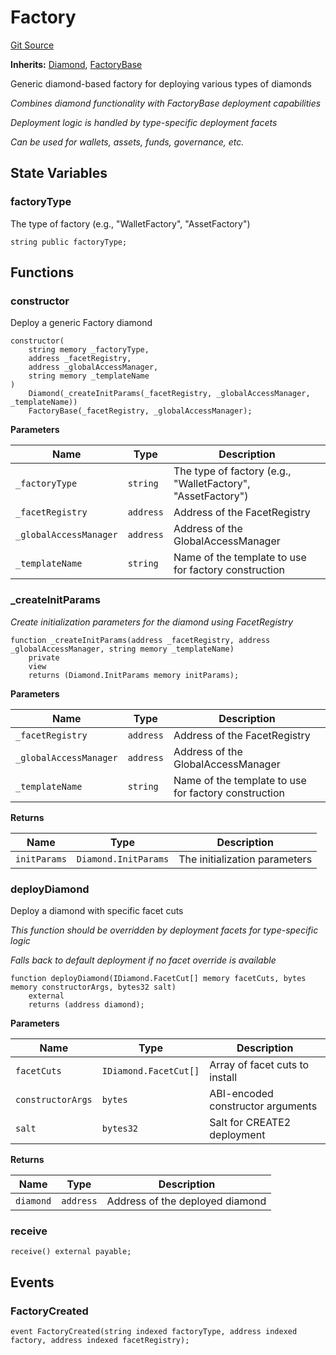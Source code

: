 # Factory
[Git Source](https://github.com/capsign/protocol/blob/dfa6820124c5610a6bfa06329447dbae7c24bc0a/src/Diamonds/factory/Factory.sol)

**Inherits:**
[Diamond](/src/Diamonds/Diamond.sol/contract.Diamond.md), [FactoryBase](/src/Diamonds/factory/FactoryBase.sol/abstract.FactoryBase.md)

Generic diamond-based factory for deploying various types of diamonds

*Combines diamond functionality with FactoryBase deployment capabilities*

*Deployment logic is handled by type-specific deployment facets*

*Can be used for wallets, assets, funds, governance, etc.*


## State Variables
### factoryType
The type of factory (e.g., "WalletFactory", "AssetFactory")


```solidity
string public factoryType;
```


## Functions
### constructor

Deploy a generic Factory diamond


```solidity
constructor(
    string memory _factoryType,
    address _facetRegistry,
    address _globalAccessManager,
    string memory _templateName
)
    Diamond(_createInitParams(_facetRegistry, _globalAccessManager, _templateName))
    FactoryBase(_facetRegistry, _globalAccessManager);
```
**Parameters**

|Name|Type|Description|
|----|----|-----------|
|`_factoryType`|`string`|The type of factory (e.g., "WalletFactory", "AssetFactory")|
|`_facetRegistry`|`address`|Address of the FacetRegistry|
|`_globalAccessManager`|`address`|Address of the GlobalAccessManager|
|`_templateName`|`string`|Name of the template to use for factory construction|


### _createInitParams

*Create initialization parameters for the diamond using FacetRegistry*


```solidity
function _createInitParams(address _facetRegistry, address _globalAccessManager, string memory _templateName)
    private
    view
    returns (Diamond.InitParams memory initParams);
```
**Parameters**

|Name|Type|Description|
|----|----|-----------|
|`_facetRegistry`|`address`|Address of the FacetRegistry|
|`_globalAccessManager`|`address`|Address of the GlobalAccessManager|
|`_templateName`|`string`|Name of the template to use for factory construction|

**Returns**

|Name|Type|Description|
|----|----|-----------|
|`initParams`|`Diamond.InitParams`|The initialization parameters|


### deployDiamond

Deploy a diamond with specific facet cuts

*This function should be overridden by deployment facets for type-specific logic*

*Falls back to default deployment if no facet override is available*


```solidity
function deployDiamond(IDiamond.FacetCut[] memory facetCuts, bytes memory constructorArgs, bytes32 salt)
    external
    returns (address diamond);
```
**Parameters**

|Name|Type|Description|
|----|----|-----------|
|`facetCuts`|`IDiamond.FacetCut[]`|Array of facet cuts to install|
|`constructorArgs`|`bytes`|ABI-encoded constructor arguments|
|`salt`|`bytes32`|Salt for CREATE2 deployment|

**Returns**

|Name|Type|Description|
|----|----|-----------|
|`diamond`|`address`|Address of the deployed diamond|


### receive


```solidity
receive() external payable;
```

## Events
### FactoryCreated

```solidity
event FactoryCreated(string indexed factoryType, address indexed factory, address indexed facetRegistry);
```

